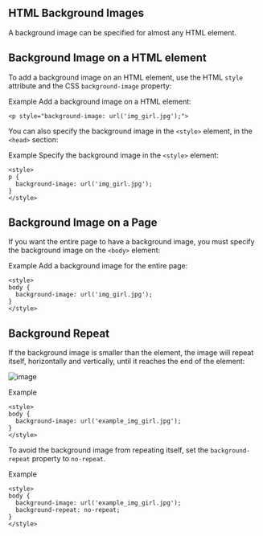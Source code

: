 HTML Background Images
---


A background image can be specified for almost any HTML element.

Background Image on a HTML element
---
To add a background image on an HTML element, use the HTML `style` attribute and the CSS `background-image` property:

Example
Add a background image on a HTML element:

```
<p style="background-image: url('img_girl.jpg');">
```


You can also specify the background image in the `<style>` element, in the `<head>` section:

Example
Specify the background image in the `<style>` element:

``` 
<style>
p {
  background-image: url('img_girl.jpg');
}
</style>
```

  
Background Image on a Page
---
If you want the entire page to have a background image, you must specify the background image on the `<body>` element:

Example
Add a background image for the entire page:
```
<style>
body {
  background-image: url('img_girl.jpg');
}
</style> 
```  
  
  
Background Repeat
---
If the background image is smaller than the element, the image will repeat itself, horizontally and vertically, until it reaches the end of the element:

![image](https://user-images.githubusercontent.com/47166768/191812204-14849d49-fb13-41fe-80cd-65931ba7c5ec.png)


Example
``` 
<style>
body {
  background-image: url('example_img_girl.jpg');
}
</style>
```  
  
To avoid the background image from repeating itself, set the `background-repeat` property to `no-repeat`.

Example
```
<style>
body {
  background-image: url('example_img_girl.jpg');
  background-repeat: no-repeat;
}
</style>
```




